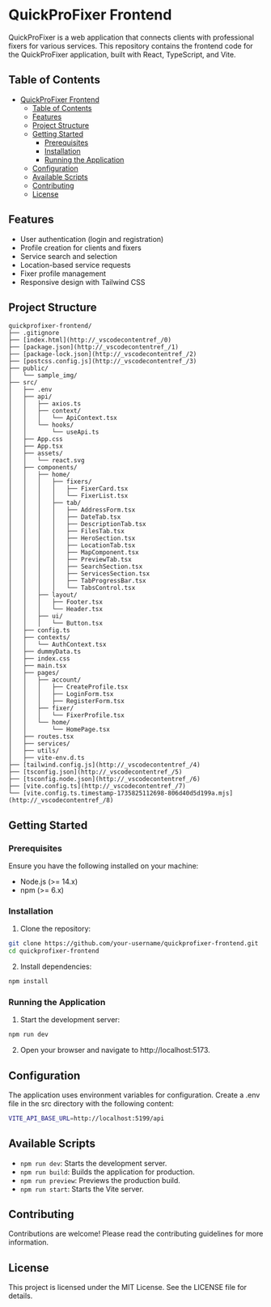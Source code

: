 # QuickProFixer Frontend

QuickProFixer is a web application that connects clients with professional fixers for various services. This repository contains the frontend code for the QuickProFixer application, built with React, TypeScript, and Vite.

## Table of Contents

- [QuickProFixer Frontend](#quickprofixer-frontend)
  - [Table of Contents](#table-of-contents)
  - [Features](#features)
  - [Project Structure](#project-structure)
  - [Getting Started](#getting-started)
    - [Prerequisites](#prerequisites)
    - [Installation](#installation)
    - [Running the Application](#running-the-application)
  - [Configuration](#configuration)
  - [Available Scripts](#available-scripts)
  - [Contributing](#contributing)
  - [License](#license)

## Features

- User authentication (login and registration)
- Profile creation for clients and fixers
- Service search and selection
- Location-based service requests
- Fixer profile management
- Responsive design with Tailwind CSS

## Project Structure

```plaintext
quickprofixer-frontend/
├── .gitignore
├── [index.html](http://_vscodecontentref_/0)
├── [package.json](http://_vscodecontentref_/1)
├── [package-lock.json](http://_vscodecontentref_/2)
├── [postcss.config.js](http://_vscodecontentref_/3)
├── public/
│   └── sample_img/
├── src/
│   ├── .env
│   ├── api/
│   │   ├── axios.ts
│   │   ├── context/
│   │   │   └── ApiContext.tsx
│   │   └── hooks/
│   │       └── useApi.ts
│   ├── App.css
│   ├── App.tsx
│   ├── assets/
│   │   └── react.svg
│   ├── components/
│   │   ├── home/
│   │   │   ├── fixers/
│   │   │   │   ├── FixerCard.tsx
│   │   │   │   └── FixerList.tsx
│   │   │   ├── tab/
│   │   │   │   ├── AddressForm.tsx
│   │   │   │   ├── DateTab.tsx
│   │   │   │   ├── DescriptionTab.tsx
│   │   │   │   ├── FilesTab.tsx
│   │   │   │   ├── HeroSection.tsx
│   │   │   │   ├── LocationTab.tsx
│   │   │   │   ├── MapComponent.tsx
│   │   │   │   ├── PreviewTab.tsx
│   │   │   │   ├── SearchSection.tsx
│   │   │   │   ├── ServicesSection.tsx
│   │   │   │   ├── TabProgressBar.tsx
│   │   │   │   └── TabsControl.tsx
│   │   ├── layout/
│   │   │   ├── Footer.tsx
│   │   │   └── Header.tsx
│   │   ├── ui/
│   │   │   └── Button.tsx
│   ├── config.ts
│   ├── contexts/
│   │   └── AuthContext.tsx
│   ├── dummyData.ts
│   ├── index.css
│   ├── main.tsx
│   ├── pages/
│   │   ├── account/
│   │   │   ├── CreateProfile.tsx
│   │   │   ├── LoginForm.tsx
│   │   │   ├── RegisterForm.tsx
│   │   ├── fixer/
│   │   │   └── FixerProfile.tsx
│   │   └── home/
│   │       └── HomePage.tsx
│   ├── routes.tsx
│   ├── services/
│   ├── utils/
│   ├── vite-env.d.ts
├── [tailwind.config.js](http://_vscodecontentref_/4)
├── [tsconfig.json](http://_vscodecontentref_/5)
├── [tsconfig.node.json](http://_vscodecontentref_/6)
├── [vite.config.ts](http://_vscodecontentref_/7)
└── [vite.config.ts.timestamp-1735825112698-806d40d5d199a.mjs](http://_vscodecontentref_/8)
```

## Getting Started

### Prerequisites

Ensure you have the following installed on your machine:

- Node.js (>= 14.x)
- npm (>= 6.x)

### Installation

1. Clone the repository:

```sh
git clone https://github.com/your-username/quickprofixer-frontend.git
cd quickprofixer-frontend

```

2. Install dependencies:

```sh
npm install
```

### Running the Application

1. Start the development server:

```sh
npm run dev
```

2. Open your browser and navigate to http://localhost:5173.

## Configuration

The application uses environment variables for configuration. Create a .env file in the src directory with the following content:

```sh
VITE_API_BASE_URL=http://localhost:5199/api
```

## Available Scripts

- `npm run dev`: Starts the development server.
- `npm run build`: Builds the application for production.
- `npm run preview`: Previews the production build.
- `npm run start`: Starts the Vite server.

## Contributing

Contributions are welcome! Please read the contributing guidelines for more information.

## License

This project is licensed under the MIT License. See the LICENSE file for details.
